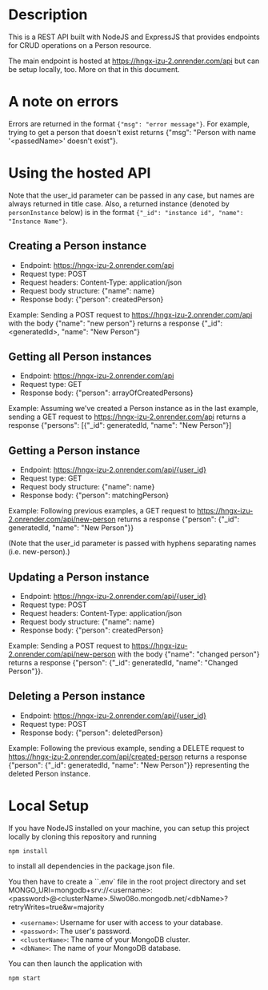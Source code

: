 # Description
This is a REST API built with NodeJS and ExpressJS that provides endpoints
for CRUD operations on a Person resource.

The main endpoint is hosted at https://hngx-izu-2.onrender.com/api but can be
setup locally, too. More on that in this document.

# A note on errors
Errors are returned in the format `{"msg": "error message"}`. For example,
trying to get a person that doesn't exist returns {"msg": "Person with name
'\<passedName\>' doesn't exist"}.

# Using the hosted API
Note that the user_id parameter can be passed in any case, but names are always
returned in title case. Also, a returned instance (denoted by `personInstance`
below) is in the format `{"_id": "instance id", "name": "Instance Name"}`.

## Creating a Person instance
* Endpoint: https://hngx-izu-2.onrender.com/api
* Request type: POST
* Request headers: Content-Type: application/json
* Request body structure: {"name": name}
* Response body: {"person": createdPerson}

Example: Sending a POST request to https://hngx-izu-2.onrender.com/api with the
body {"name": "new person"} returns a response {"_id": \<generatedId\>,
"name": "New Person"}

## Getting all Person instances
* Endpoint: https://hngx-izu-2.onrender.com/api
* Request type: GET
* Response body: {"person": arrayOfCreatedPersons}

Example: Assuming we've created a Person instance as in the last example,
sending a GET request to https://hngx-izu-2.onrender.com/api  returns a response {"persons": [{"_id": generatedId,
"name": "New Person"}]

## Getting a Person instance
* Endpoint: https://hngx-izu-2.onrender.com/api/{user_id}
* Request type: GET
* Request body structure: {"name": name}
* Response body: {"person": matchingPerson}

Example: Following previous examples, a GET request to 
https://hngx-izu-2.onrender.com/api/new-person returns a response {"person": {"_id": generatedId,
"name": "New Person"}}

(Note that the user_id parameter is passed with hyphens separating names (i.e.
new-person).)

## Updating a Person instance
* Endpoint: https://hngx-izu-2.onrender.com/api/{user_id}
* Request type: POST
* Request headers: Content-Type: application/json
* Request body structure: {"name": name}
* Response body: {"person": createdPerson}

Example: Sending a POST request to
https://hngx-izu-2.onrender.com/api/new-person with the body {"name": "changed person"} 
returns a response {"person": {"_id": generatedId, "name": "Changed Person"}}.


## Deleting a Person instance
* Endpoint: https://hngx-izu-2.onrender.com/api/{user_id}
* Request type: POST
* Response body: {"person": deletedPerson}

Example: Following the previous example, sending a DELETE request to
https://hngx-izu-2.onrender.com/api/created-person returns a response
{"person": {"_id": generatedId, "name": "New Person"}} representing the
deleted Person instance.

# Local Setup
If you have NodeJS installed on your machine, you can setup this project
locally by cloning this repository and running
```
npm install
```
to install all dependencies in the package.json file.

You then have to create a ``.env` file in the root project directory and set
MONGO_URI=mongodb+srv://\<username\>:\<password\>@\<clusterName\>.5lwo08o.mongodb.net/\<dbName\>?retryWrites=true&w=majority

* `<username>`: Username for user with access to your database.
* `<password>`: The user's password.
* `<clusterName>`: The name of your MongoDB cluster.
* `<dbName>`: The name of your MongoDB database.

You can then launch the application with
```
npm start
```